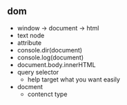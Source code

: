 ## dom
- window -> document -> html
- text node
- attribute
- console.dir(document)
- console.log(document)
- document.body.innerHTML
- query selector
    - help target what you want easily
- docment
    - contenct type

